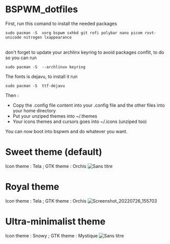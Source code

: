 # BSPWM_dotfiles
First, run this comand to install the needed packages 
```
sudo pacman -S  xorg bspwm sxhkd git rofi polybar nano picom rxvt-unicode nitrogen lxappearance
```
<br /> don't forget to update your archlinx keyring to avoid packages conflit, to do so you can run <br />
```phython
sudo pacman -S  --archlinux keyring
```



<p> The fonts is dejavu, to install it run 

```
sudo pacman -S  ttf-dejavu
```
</p>

<p>Then : </p> 
<ul>
<li /> Copy the .config file content into your .config file and the other files into your home directory
<li /> Put your unziped themes into ~/.themes 
<li /> Your icons themes and cursors goes into ~/.icons (unziped too) </ul>

You can now boot into bspwm and do whatever you want.
# Sweet theme (default)
Icon theme : Tela ; GTK theme : Orchis
![Sans titre](https://user-images.githubusercontent.com/98690904/181194499-f298fb9f-2d8e-46ab-86ce-c0636a112f9e.png)


# Royal theme
Icon theme : Tela ; GTK theme : Orchis
![Screenshot_20220726_155703](https://user-images.githubusercontent.com/98690904/181024100-478b3636-3a29-4dab-b241-3c7bc9fbdd09.png)

# Ultra-minimalist theme
Icon theme : Snowy ; GTK theme : Mystique
![Sans titre](https://user-images.githubusercontent.com/98690904/181447523-df551489-acf8-4c2f-a107-4825172fe2a4.png)

